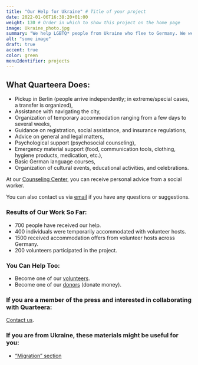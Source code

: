 ```yaml
---
title: "Our Help for Ukraine" # Title of your project
date: 2022-01-06T16:38:20+01:00
weight: 130 # Order in which to show this project on the home page
image: Ukraine_photo.jpg
summary: "We help LGBTQ* people from Ukraine who flee to Germany. We were deeply shocked by the military invasion of Ukraine and could not remain inactive. Within a few days, we built an effective system based entirely on volunteer resources."
alt: "some image"
draft: true
accent: true
color: green
menuIdentifier: projects
---
```


## What Quarteera Does:
- Pickup in Berlin (people arrive independently; in extreme/special cases, a transfer is organized),
- Assistance with navigating the city,
- Organization of temporary accommodation ranging from a few days to several weeks,
- Guidance on registration, social assistance, and insurance regulations,
- Advice on general and legal matters,
- Psychological support (psychosocial counseling),
- Emergency material support (food, communication tools, clothing, hygiene products, medication, etc.),
- Basic German language courses,
- Organization of cultural events, educational activities, and celebrations.

At our [Counseling Center](/de/about/contact/), you can receive personal advice from a social worker.

You can also contact us via [email](mailto:help@quarteera.de) if you have any questions or suggestions.

### Results of Our Work So Far:
- 700 people have received our help.
- 400 individuals were temporarily accommodated with volunteer hosts.
- 1500 received accommodation offers from volunteer hosts across Germany.
- 200 volunteers participated in the project.

### You Can Help Too:
- Become one of our [volunteers](/de/community/volunteer/).
- Become one of our [donors](/de/community/spenden) (donate money).

### If you are a member of the press and interested in collaborating with Quarteera:
[Contact us](/de/press/).

### If you are from Ukraine, these materials might be useful for you:
- [“Migration” section](/de/help/)
